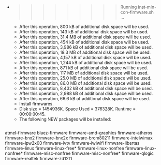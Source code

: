 * >>>>>>>>> Running inst-min-con-firmware.sh ...
  * After this operation, 800 kB of additional disk space will be used.
  * After this operation, 143 kB of additional disk space will be used.
  * After this operation, 31.4 MB of additional disk space will be used.
  * After this operation, 454 kB of additional disk space will be used.
  * After this operation, 3,986 kB of additional disk space will be used.
  * After this operation, 18.3 MB of additional disk space will be used.
  * After this operation, 4,157 kB of additional disk space will be used.
  * After this operation, 1,244 kB of additional disk space will be used.
  * After this operation, 871 kB of additional disk space will be used.
  * After this operation, 117 MB of additional disk space will be used.
  * After this operation, 25.0 MB of additional disk space will be used.
  * After this operation, 86.0 MB of additional disk space will be used.
  * After this operation, 8,432 kB of additional disk space will be used.
  * After this operation, 2,988 kB of additional disk space will be used.
  * After this operation, 66.6 kB of additional disk space will be used.
  * Install firmwares.
  * Disk size = 1454936K. Space Used = 376328K. Runtime = 00:00:00:45.
  * The following NEW packages will be installed:
  ```bash
atmel-firmware bluez-firmware firmware-amd-graphics firmware-atheros firmware-bnx2
firmware-bnx2x firmware-brcm80211 firmware-intelwimax firmware-ipw2x00 firmware-ivtv
firmware-iwlwifi firmware-libertas firmware-linux firmware-linux-free* firmware-linux-nonfree
firmware-linux-nonfree* firmware-misc-nonfree firmware-misc-nonfree* firmware-qlogic firmware-realtek
firmware-zd1211
  ```
